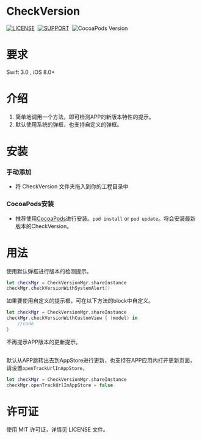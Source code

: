 # CheckVersion

[![LICENSE](https://img.shields.io/badge/license-MIT-green.svg)](https://github.com/AYJk/AYPageControl/blob/master/License)&nbsp;
[![SUPPORT](https://img.shields.io/badge/support-iOS8-blue.svg)](https://en.wikipedia.org/wiki/IOS_8)&nbsp;
![CocoaPods Version](https://img.shields.io/badge/pod-v1.2.0-brightgreen.svg)

# 要求
Swift 3.0 , iOS 8.0+

# 介绍
1. 简单地调用一个方法，即可检测APP的新版本特性的提示。
2. 默认使用系统的弹框，也支持自定义的弹框。

# 安装

### 手动添加
* 将 CheckVersion 文件夹拖入到你的工程目录中

### CocoaPods安装
* 推荐使用[CocoaPods](http://cocoapods.org/)进行安装。`pod install` or `pod update`。将会安装最新版本的CheckVersion。


# 用法

使用默认弹框进行版本的检测提示。

```swift
let checkMgr = CheckVersionMgr.shareInstance
checkMgr.checkVersionWithSystemAlert()
```

如果要使用自定义的提示框，可在以下方法的block中自定义。

```swift
let checkMgr = CheckVersionMgr.shareInstance
checkMgr.checkVersionWithCustomView { (model) in
    //code
}
```

不再提示APP版本的更新提示。

```swift

```

默认从APP跳转出去到AppStore进行更新，也支持在APP应用内打开更新页面，请设置`openTrackUrlInAppStore`，

```swift
let checkMgr = CheckVersionMgr.shareInstance
checkMgr.openTrackUrlInAppStore = false
```


# 许可证

使用 MIT 许可证，详情见 LICENSE 文件。	


